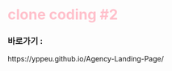 <h1 style="color:pink">clone coding #2</h1>
<h3>바로가기 : </h3> https://yppeu.github.io/Agency-Landing-Page/
